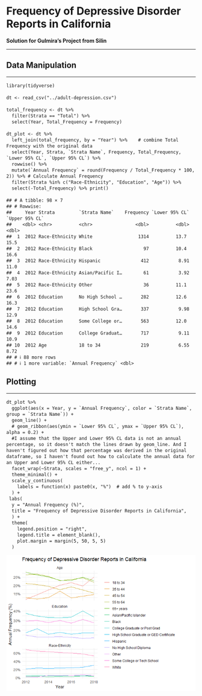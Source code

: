 # **Frequency of Depressive Disorder Reports in California**

**Solution for Gulmira’s Project from Silin**

------------------------------------------------------------------------

## Data Manipulation

------------------------------------------------------------------------

    library(tidyverse)

    dt <- read_csv("../adult-depression.csv")

    total_frequency <- dt %>%
      filter(Strata == "Total") %>% 
      select(Year, Total_Frequency = Frequency)

    dt_plot <- dt %>%
      left_join(total_frequency, by = "Year") %>%    # combine Total Frequency with the original data
      select(Year, Strata, `Strata Name`, Frequency, Total_Frequency, `Lower 95% CL`, `Upper 95% CL`) %>%
      rowwise() %>%
      mutate(`Annual Frequency` = round(Frequency / Total_Frequency * 100, 2)) %>% # Calculate Annual Frequency
      filter(Strata %in% c("Race-Ethnicity", "Education", "Age")) %>% 
      select(-Total_Frequency) %>% print()

    ## # A tibble: 98 × 7
    ## # Rowwise: 
    ##     Year Strata         `Strata Name`    Frequency `Lower 95% CL` `Upper 95% CL`
    ##    <dbl> <chr>          <chr>                <dbl>          <dbl>          <dbl>
    ##  1  2012 Race-Ethnicity White                 1314          13.7           15.5 
    ##  2  2012 Race-Ethnicity Black                   97          10.4           16.6 
    ##  3  2012 Race-Ethnicity Hispanic               412           8.91          11.0 
    ##  4  2012 Race-Ethnicity Asian/Pacific I…        61           3.92           7.03
    ##  5  2012 Race-Ethnicity Other                   36          11.1           23.6 
    ##  6  2012 Education      No High School …       282          12.6           16.3 
    ##  7  2012 Education      High School Gra…       337           9.98          12.9 
    ##  8  2012 Education      Some College or…       563          12.0           14.6 
    ##  9  2012 Education      College Graduat…       717           9.11          10.9 
    ## 10  2012 Age            18 to 34               219           6.55           8.72
    ## # ℹ 88 more rows
    ## # ℹ 1 more variable: `Annual Frequency` <dbl>

## Plotting

------------------------------------------------------------------------

    dt_plot %>% 
      ggplot(aes(x = Year, y = `Annual Frequency`, color = `Strata Name`, group = `Strata Name`)) +
      geom_line() +
      # geom_ribbon(aes(ymin = `Lower 95% CL`, ymax = `Upper 95% CL`), alpha = 0.2) +
      #I assume that the Upper and Lower 95% CL data is not an annual percentage, so it doesn't match the lines drawn by geom_line. And I haven't figured out how that percentage was derived in the original dataframe, so I haven't found out how to calculate the annual data for an Upper and Lower 95% CL either...
      facet_wrap(~Strata, scales = "free_y", ncol = 1) +
      theme_minimal() +
      scale_y_continuous(
        labels = function(x) paste0(x, "%")  # add % to y-axis
      ) +
     labs(
      y = "Annual Frequency (%)", 
      title = "Frequency of Depressive Disorder Reports in California",
      ) +
      theme(
        legend.position = "right",
        legend.title = element_blank(),
        plot.margin = margin(5, 50, 5, 5)
      )

![](silins_solution_files/figure-markdown_strict/ggplot-1.png)

